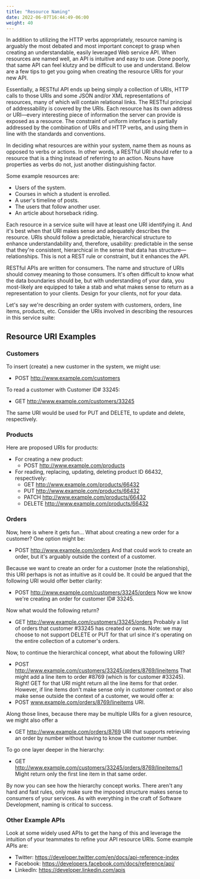```yaml
---
title: "Resource Naming"
date: 2022-06-07T16:44:49-06:00
weight: 40
---
```

In addition to utilizing the HTTP verbs appropriately, resource naming is arguably the most debated and most important concept to grasp when creating an understandable, easily leveraged Web service API. When resources are named well, an API is intuitive and easy to use. Done poorly, that same API can feel klutzy and be difficult to use and understand. Below are a few tips to get you going when creating the resource URIs for your new API.

Essentially, a RESTful API ends up being simply a collection of URIs, HTTP calls to those URIs and some JSON and/or XML representations of resources, many of which will contain relational links. The RESTful principal of addressability is covered by the URIs. Each resource has its own address or URI—every interesting piece of information the server can provide is exposed as a resource. The constraint of uniform interface is partially addressed by the combination of URIs and HTTP verbs, and using them in line with the standards and conventions.

In deciding what resources are within your system, name them as nouns as opposed to verbs or actions. In other words, a RESTful URI should refer to a resource that is a thing instead of referring to an action. Nouns have properties as verbs do not, just another distinguishing factor.

Some example resources are:
* Users of the system.
* Courses in which a student is enrolled.
* A user's timeline of posts.
* The users that follow another user.
* An article about horseback riding.

Each resource in a service suite will have at least one URI identifying it. And it's best when that URI makes sense and adequately describes the resource. URIs should follow a predictable, hierarchical structure to enhance understandability and, therefore, usability: predictable in the sense that they're consistent, hierarchical in the sense that data has structure—relationships. This is not a REST rule or constraint, but it enhances the API.

RESTful APIs are written for consumers. The name and structure of URIs should convey meaning to those consumers. It's often difficult to know what the data boundaries should be, but with understanding of your data, you most-likely are equipped to take a stab and what makes sense to return as a representation to your clients. Design for your clients, not for your data.

Let's say we're describing an order system with customers, orders, line items, products, etc. Consider the URIs involved in describing the resources in this service suite:

## Resource URI Examples
### Customers
To insert (create) a new customer in the system, we might use:
* POST http://www.example.com/customers

To read a customer with Customer ID# 33245:
* GET http://www.example.com/customers/33245

The same URI would be used for PUT and DELETE, to update and delete, respectively.

### Products
Here are proposed URIs for products:
*  For creating a new product:
    * POST http://www.example.com/products
* For reading, replacing, updating, deleting product ID 66432, respectively:
    * GET http://www.example.com/products/66432
    * PUT http://www.example.com/products/66432
    * PATCH http://www.example.com/products/66432
    * DELETE http://www.example.com/products/66432

### Orders
Now, here is where it gets fun... What about creating a new order for a customer? One option might be:
* POST http://www.example.com/orders
And that could work to create an order, but it's arguably outside the context of a customer.

Because we want to create an order for a customer (note the relationship), this URI perhaps is not as intuitive as it could be. It could be argued that the following URI would offer better clarity:
* POST http://www.example.com/customers/33245/orders
Now we know we're creating an order for customer ID# 33245.

Now what would the following return?
* GET http://www.example.com/customers/33245/orders
Probably a list of orders that customer #33245 has created or owns. Note: we may choose to not support DELETE or PUT for that url since it's operating on the entire collection of a cutomer's orders.

Now, to continue the hierarchical concept, what about the following URI?
* POST http://www.example.com/customers/33245/orders/8769/lineitems
That might add a line item to order #8769 (which is for customer #33245). Right! GET for that URI might return all the line items for that order. However, if line items don't make sense only in customer context or also make sense outside the context of a customer, we would offer a:
* POST www.example.com/orders/8769/lineitems URI.

Along those lines, because there may be multiple URIs for a given resource, we might also offer a
* GET http://www.example.com/orders/8769
URI that supports retrieving an order by number without having to know the customer number.

To go one layer deeper in the hierarchy:
* GET http://www.example.com/customers/33245/orders/8769/lineitems/1
Might return only the first line item in that same order.

By now you can see how the hierarchy concept works. There aren't any hard and fast rules, only make sure the imposed structure makes sense to consumers of your services. As with everything in the craft of Software Development, naming is critical to success.

### Other Example APIs
Look at some widely used APIs to get the hang of this and leverage the intuition of your teammates to refine your API resource URIs. Some example APIs are:
* Twitter: https://developer.twitter.com/en/docs/api-reference-index
* Facebook: https://developers.facebook.com/docs/reference/api/
* LinkedIn: https://developer.linkedin.com/apis
